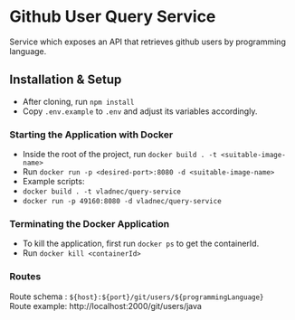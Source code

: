 # Github User Query Service
Service which exposes an API that retrieves github users by programming language. 

## Installation & Setup

- After cloning, run `npm install`
- Copy `.env.example` to `.env` and adjust its variables accordingly.

### Starting the Application with Docker

- Inside the root of the project, run `docker build . -t <suitable-image-name>`
- Run `docker run -p <desired-port>:8080 -d <suitable-image-name>`
- Example scripts: 
- `docker build . -t vladnec/query-service`
- `docker run -p 49160:8080 -d vladnec/query-service` 

### Terminating the Docker Application 
- To kill the application, first run `docker ps` to get the containerId. 
- Run `docker kill <containerId>`


### Routes

Route schema : `${host}:${port}/git/users/${programmingLanguage}` </br>
Route example: http://localhost:2000/git/users/java
